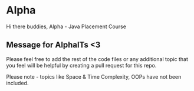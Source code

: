 # Alpha

Hi there buddies, 
Alpha - Java Placement Course


## Message for AlphaITs <3
Please feel free to add the rest of the code files or any additional topic that you feel will be helpful by creating a pull request for this repo.

Please note - topics like Space & Time Complexity, OOPs have not been included.

